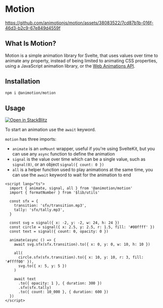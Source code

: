 # Motion

https://github.com/animotionjs/motion/assets/38083522/7cd87b1b-016f-46d3-b2c9-67e849d4559f

## What Is Motion?

Motion is a simple animation library for Svelte, that uses values over time to animate any property, instead of being limited to animating CSS properties, using a JavaScript animation library, or the [Web Animations API](https://developer.mozilla.org/en-US/docs/Web/API/Web_Animations_API).

## Installation

```sh
npm i @animotion/motion
```

## Usage

[![Open in StackBlitz](https://developer.stackblitz.com/img/open_in_stackblitz.svg)](https://stackblitz.com/github/joysofcode/motion-svg)

To start an animation use the `await` keyword.

`motion` has three imports:

- `animate` is an `onMount` wrapper, useful if you're using SvelteKit, but you can use any `async` function to define the animation
- `signal` is the value over time which can be a single value, such as `signal(0)`, or an object `signal({ count: 0 })`
- `all` is a helper function used to play animations at the same time, you can use the `await` keyword to wait for the animation to end

```svelte
<script lang="ts">
  import { animate, signal, all } from '@animotion/motion'
  import { formatNumber } from '$lib/utils'

  const sfx = {
    transition: 'sfx/transition.mp3',
    tally: 'sfx/tally.mp3',
  }

  const svg = signal({ x: -2, y: -2, w: 24, h: 24 })
  const circle = signal({ x: 2.5, y: 2.5, r: 1.5, fill: '#00ffff' })
  const text = signal({ count: 0, opacity: 0 })

  animate(async () => {
    await svg.sfx(sfx.transition).to({ x: 0, y: 0, w: 10, h: 10 })

    all(
      circle.sfx(sfx.transition).to({ x: 10, y: 10, r: 3, fill: '#ffff00' }),
      svg.to({ x: 5, y: 5 })
    )

    await text
      .to({ opacity: 1 }, { duration: 300 })
      .sfx(sfx.tally)
      .to({ count: 10_000 }, { duration: 600 })
  })
</script>
```
